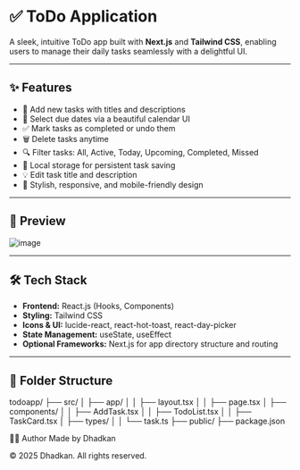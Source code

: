 # ✅ ToDo Application

A sleek, intuitive ToDo app built with **Next.js** and **Tailwind CSS**, enabling users to manage their daily tasks seamlessly with a delightful UI.

---

## ✨ Features

- 📝 Add new tasks with titles and descriptions
- 📅 Select due dates via a beautiful calendar UI
- ✅ Mark tasks as completed or undo them
- 🗑️ Delete tasks anytime
- 🔍 Filter tasks: All, Active, Today, Upcoming, Completed, Missed
- 🔄 Local storage for persistent task saving
- 💡 Edit task title and description
- 🎨 Stylish, responsive, and mobile-friendly design

---

## 🚀 Preview

![image](https://github.com/user-attachments/assets/772e0bd7-8d5d-4155-b405-1d33dd06318e)

---
## 🛠️ Tech Stack

- **Frontend:** React.js (Hooks, Components)
- **Styling:** Tailwind CSS
- **Icons & UI:** lucide-react, react-hot-toast, react-day-picker
- **State Management:** useState, useEffect
- **Optional Frameworks:** Next.js for app directory structure and routing

---

## 📂 Folder Structure
todoapp/
├── src/
│ ├── app/
│ │ ├── layout.tsx
│ │ ├── page.tsx
│ ├── components/
│ │ ├── AddTask.tsx
│ │ ├── TodoList.tsx
│ │ ├── TaskCard.tsx
│ ├── types/
│ │ └── task.ts
├── public/
├── package.json

🧑‍💻 Author
Made by Dhadkan

© 2025 Dhadkan. All rights reserved.

